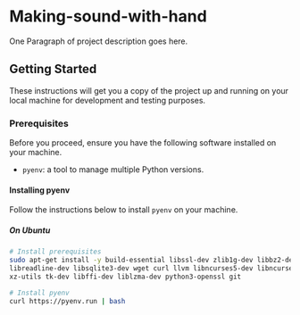 # Making-sound-with-hand

One Paragraph of project description goes here.

## Getting Started

These instructions will get you a copy of the project up and running on your local machine for development and testing purposes.

### Prerequisites

Before you proceed, ensure you have the following software installed on your machine.

- `pyenv`: a tool to manage multiple Python versions.

#### Installing pyenv

Follow the instructions below to install `pyenv` on your machine.

##### On Ubuntu

```bash
# Install prerequisites
sudo apt-get install -y build-essential libssl-dev zlib1g-dev libbz2-dev \
libreadline-dev libsqlite3-dev wget curl llvm libncurses5-dev libncursesw5-dev \
xz-utils tk-dev libffi-dev liblzma-dev python3-openssl git

# Install pyenv
curl https://pyenv.run | bash
